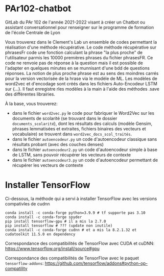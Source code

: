 # PAr102-chatbot

GitLab du PAr 102 de l'année 2021-2022 visant à créer un Chatbot ou assistant conversationnel pour renseigner sur le programme de formation de l'école Centrale de Lyon

Vous trouverez dans le Clement's Lab un ensemble de codes permettant la réalisation d'une méthode récupérative.
Le code méthode récupérative sur phrasesFr code une fonction calculant la phrase "la plus proche" de l'utilisateur parmis les 10000 premières phrases du fichier phrasesFR. Ce code ne renvoie pas de réponse à la question mais il est possible de l'adapter en quelques minutes en se munnisant d'une bdd de questions réponses.
La notion de plus proche phrase est au sens des moindres carrés pour la version vectorisée de la hrase via le modèle de ML.
Les modèles de word2vec et d'encodage sont créés dans les fichiers Auto-Encodeur LSTM sur {...}. Il faut enregistre rles modèles à la main à l'aide des méthodes .save des différentes librairies.
 


À la base, vous trouverez:
* dans le fichier `word2vec.py` le code pour fabriquer le Word2Vec sur les documents de scolarité (se trouvant dans le dossier `documents_scolarité`), dont les résultats des calculs (modèle Gensim, phrases lemmatisées et extraites, fichiers binaires des vecteurs et vocabulaire) se trouvent dans `word2vec_docs_scol_traités`.
* dans le fichier `autoencodeur.py` un code d'autoencodeur classique sans résultats probant (avec des couches denses)
* dans le fichier `autoencodeur2.py` un code d'autoencodeur simple à base de LSTM, sans pouvoir récupérer les vecteurs de contexte
* dans le fichier `autoencodeur3.py` un code d'autoencodeur permettant de récupérer les vecteurs de contexte

# Installer TensorFlow
Ci-dessous, la méthode qui a servi à installer TensorFlow avec les versions compativles de cudnn

```
conda install -c conda-forge python=3.9.9 # tf supporte pas 3.10
conda install -c conda-forge spyder
pip install tensorflow-gpu # il a mis la 2.7.0
pip install tensorflow # ??? (update non inutile)
conda install -c conda-forge cudnn # et a mis la 8.2.1.32 et cudatoolkit 11.5.0 en dependency
```
Correspondance des compatibilités de TensorFlow avec CUDA et cuDNN: https://www.tensorflow.org/install/source#gpu

Correspondance des compatibilités de TensorFlow avec le paquet `tensorflow-addons`: https://github.com/tensorflow/addons#python-op-compatility

